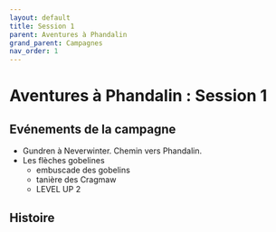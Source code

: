```yaml
---
layout: default
title: Session 1
parent: Aventures à Phandalin
grand_parent: Campagnes
nav_order: 1
---
```


# Aventures à Phandalin : Session 1

## Evénements de la campagne

- Gundren à Neverwinter. Chemin vers Phandalin.
- Les flèches gobelines
	- embuscade des gobelins
	- tanière des Cragmaw
	- LEVEL UP 2

## Histoire

